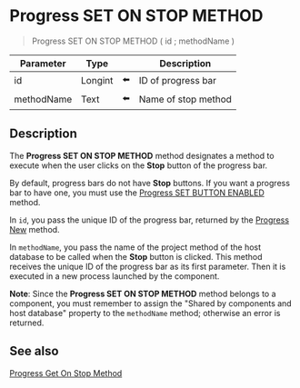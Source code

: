 # Progress SET ON STOP METHOD

> Progress SET ON STOP METHOD ( id ; methodName )

| Parameter | Type |     | Description |
| --- | --- | --- | --- |
| id  | Longint | ⬅️ | ID of progress bar |
| methodName | Text | ⬅️ | Name of stop method |
## Description

The **Progress SET ON STOP METHOD** method designates a method to execute when the user clicks on the **Stop** button of the progress bar.

By default, progress bars do not have **Stop** buttons. If you want a progress bar to have one, you must use the [Progress SET BUTTON ENABLED](Progress%20SET%20BUTTON%20ENABLED.md) method.

In `id`, you pass the unique ID of the progress bar, returned by the [Progress New](Progress%20New.md) method.

In `methodName`, you pass the name of the project method of the host database to be called when the **Stop** button is clicked. This method receives the unique ID of the progress bar as its first parameter. Then it is executed in a new process launched by the component.

**Note**: Since the **Progress SET ON STOP METHOD** method belongs to a component, you must remember to assign the "Shared by components and host database" property to the `methodName` method; otherwise an error is returned.

## See also

[Progress Get On Stop Method](Progress%20Get%20On%20Stop%20Method.md)
